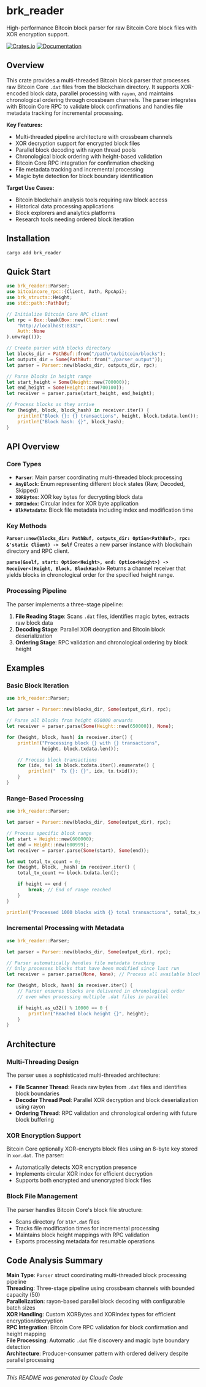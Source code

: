 # brk_reader

High-performance Bitcoin block parser for raw Bitcoin Core block files with XOR encryption support.

[![Crates.io](https://img.shields.io/crates/v/brk_reader.svg)](https://crates.io/crates/brk_reader)
[![Documentation](https://docs.rs/brk_reader/badge.svg)](https://docs.rs/brk_reader)

## Overview

This crate provides a multi-threaded Bitcoin block parser that processes raw Bitcoin Core `.dat` files from the blockchain directory. It supports XOR-encoded block data, parallel processing with `rayon`, and maintains chronological ordering through crossbeam channels. The parser integrates with Bitcoin Core RPC to validate block confirmations and handles file metadata tracking for incremental processing.

**Key Features:**

- Multi-threaded pipeline architecture with crossbeam channels
- XOR decryption support for encrypted block files
- Parallel block decoding with rayon thread pools
- Chronological block ordering with height-based validation
- Bitcoin Core RPC integration for confirmation checking
- File metadata tracking and incremental processing
- Magic byte detection for block boundary identification

**Target Use Cases:**

- Bitcoin blockchain analysis tools requiring raw block access
- Historical data processing applications
- Block explorers and analytics platforms
- Research tools needing ordered block iteration

## Installation

```bash
cargo add brk_reader
```

## Quick Start

```rust
use brk_reader::Parser;
use bitcoincore_rpc::{Client, Auth, RpcApi};
use brk_structs::Height;
use std::path::PathBuf;

// Initialize Bitcoin Core RPC client
let rpc = Box::leak(Box::new(Client::new(
    "http://localhost:8332",
    Auth::None
).unwrap()));

// Create parser with blocks directory
let blocks_dir = PathBuf::from("/path/to/bitcoin/blocks");
let outputs_dir = Some(PathBuf::from("./parser_output"));
let parser = Parser::new(blocks_dir, outputs_dir, rpc);

// Parse blocks in height range
let start_height = Some(Height::new(700000));
let end_height = Some(Height::new(700100));
let receiver = parser.parse(start_height, end_height);

// Process blocks as they arrive
for (height, block, block_hash) in receiver.iter() {
    println!("Block {}: {} transactions", height, block.txdata.len());
    println!("Block hash: {}", block_hash);
}
```

## API Overview

### Core Types

- **`Parser`**: Main parser coordinating multi-threaded block processing
- **`AnyBlock`**: Enum representing different block states (Raw, Decoded, Skipped)
- **`XORBytes`**: XOR key bytes for decrypting block data
- **`XORIndex`**: Circular index for XOR byte application
- **`BlkMetadata`**: Block file metadata including index and modification time

### Key Methods

**`Parser::new(blocks_dir: PathBuf, outputs_dir: Option<PathBuf>, rpc: &'static Client) -> Self`**
Creates a new parser instance with blockchain directory and RPC client.

**`parse(&self, start: Option<Height>, end: Option<Height>) -> Receiver<(Height, Block, BlockHash)>`**
Returns a channel receiver that yields blocks in chronological order for the specified height range.

### Processing Pipeline

The parser implements a three-stage pipeline:

1. **File Reading Stage**: Scans `.dat` files, identifies magic bytes, extracts raw block data
2. **Decoding Stage**: Parallel XOR decryption and Bitcoin block deserialization
3. **Ordering Stage**: RPC validation and chronological ordering by block height

## Examples

### Basic Block Iteration

```rust
use brk_reader::Parser;

let parser = Parser::new(blocks_dir, Some(output_dir), rpc);

// Parse all blocks from height 650000 onwards
let receiver = parser.parse(Some(Height::new(650000)), None);

for (height, block, hash) in receiver.iter() {
    println!("Processing block {} with {} transactions",
             height, block.txdata.len());

    // Process block transactions
    for (idx, tx) in block.txdata.iter().enumerate() {
        println!("  Tx {}: {}", idx, tx.txid());
    }
}
```

### Range-Based Processing

```rust
use brk_reader::Parser;

let parser = Parser::new(blocks_dir, Some(output_dir), rpc);

// Process specific block range
let start = Height::new(600000);
let end = Height::new(600999);
let receiver = parser.parse(Some(start), Some(end));

let mut total_tx_count = 0;
for (height, block, _hash) in receiver.iter() {
    total_tx_count += block.txdata.len();

    if height == end {
        break; // End of range reached
    }
}

println!("Processed 1000 blocks with {} total transactions", total_tx_count);
```

### Incremental Processing with Metadata

```rust
use brk_reader::Parser;

let parser = Parser::new(blocks_dir, Some(output_dir), rpc);

// Parser automatically handles file metadata tracking
// Only processes blocks that have been modified since last run
let receiver = parser.parse(None, None); // Process all available blocks

for (height, block, hash) in receiver.iter() {
    // Parser ensures blocks are delivered in chronological order
    // even when processing multiple .dat files in parallel

    if height.as_u32() % 10000 == 0 {
        println!("Reached block height {}", height);
    }
}
```

## Architecture

### Multi-Threading Design

The parser uses a sophisticated multi-threaded architecture:

- **File Scanner Thread**: Reads raw bytes from `.dat` files and identifies block boundaries
- **Decoder Thread Pool**: Parallel XOR decryption and block deserialization using rayon
- **Ordering Thread**: RPC validation and chronological ordering with future block buffering

### XOR Encryption Support

Bitcoin Core optionally XOR-encrypts block files using an 8-byte key stored in `xor.dat`. The parser:

- Automatically detects XOR encryption presence
- Implements circular XOR index for efficient decryption
- Supports both encrypted and unencrypted block files

### Block File Management

The parser handles Bitcoin Core's block file structure:

- Scans directory for `blk*.dat` files
- Tracks file modification times for incremental processing
- Maintains block height mappings with RPC validation
- Exports processing metadata for resumable operations

## Code Analysis Summary

**Main Type**: `Parser` struct coordinating multi-threaded block processing pipeline \
**Threading**: Three-stage pipeline using crossbeam channels with bounded capacity (50) \
**Parallelization**: rayon-based parallel block decoding with configurable batch sizes \
**XOR Handling**: Custom XORBytes and XORIndex types for efficient encryption/decryption \
**RPC Integration**: Bitcoin Core RPC validation for block confirmation and height mapping \
**File Processing**: Automatic `.dat` file discovery and magic byte boundary detection \
**Architecture**: Producer-consumer pattern with ordered delivery despite parallel processing

---

_This README was generated by Claude Code_
